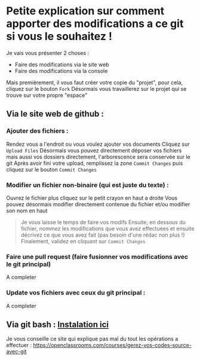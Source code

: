 # Petite explication sur comment apporter des modifications a ce git si vous le souhaitez !

Je vais vous présenter 2 choses : 
 * Faire des modifications via le site web
 * Faire des modifications via la console

Mais premièrement, il vous faut créer votre copie du "projet", pour cela, cliquez sur le bouton `Fork`
Désormais vous travaillerez sur le projet qui se trouve sur votre propre "espace"
 
## Via le site web de github :

### Ajouter des fichiers :

Rendez vous a l'endroit ou vous voulez ajouter vos documents
Cliquez sur `Upload Files` 
Désormais vous pouvez directement déposer vos fichiers mais aussi vos dossiers directement, l'arborescence sera conservée sur le git
Après avoir fini votre upload, remplissez la zone `Commit Changes` puis cliquez sur le bouton `Commit Changes`

### Modifier un fichier non-binaire (qui est juste du texte) : 

Ouvrez le fichier plus cliquez sur le petit crayon en haut a droite
Vous pouvez désormais modifier directement contenue du fichier et/ou modifier son nom en haut
> Je vous laisse le temps de faire vos modifs
Ensuite, en dessous du fichier, nommez les modifications que vous avez effectuées et ensuite décrivez ce que vous avez fait (pas besoin d'une rédac non plus !) 
Finalement, validez en cliquant sur `Commit Changes`

### Faire une pull request (faire fusionner vos modifications avec le git principal)

A completer

### Update vos fichiers avec ceux du git principal :

A completer

## Via git bash : [Instalation ici](https://git-for-windows.github.io/)

Je vous conseille ce site qui explique pas mal du tout les opérations a effectuer : 
https://openclassrooms.com/courses/gerez-vos-codes-source-avec-git